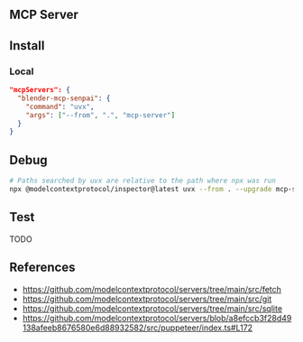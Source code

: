 ## MCP Server

## Install

### Local

```json
"mcpServers": {
  "blender-mcp-senpai": {
    "command": "uvx",
    "args": ["--from", ".", "mcp-server"]
  }
}
```

## Debug

```sh
# Paths searched by uvx are relative to the path where npx was run
npx @modelcontextprotocol/inspector@latest uvx --from . --upgrade mcp-server
```

## Test

TODO

## References

- https://github.com/modelcontextprotocol/servers/tree/main/src/fetch
- https://github.com/modelcontextprotocol/servers/tree/main/src/git
- https://github.com/modelcontextprotocol/servers/tree/main/src/sqlite
- https://github.com/modelcontextprotocol/servers/blob/a8efccb3f28d49138afeeb8676580e6d88932582/src/puppeteer/index.ts#L172
